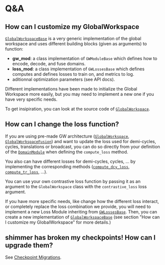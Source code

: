 # Q&A

## How can I customize my GlobalWorkspace
[`GlobalWorkspaceBase`](https://ruflab.github.io/shimmer/latest/shimmer/modules/global_workspace.html#GlobalWorkspaceBase) 
is a very generic implementation of the global workspace and uses different building
blocks (given as arguments) to function:
* **gw_mod**: a class implementation of `GWModuleBase` which defines how to encode, 
    decode, and fuse domains.
* **loss_mod**: a class implementation of `GWLossesBase` which defines computes and
    defines losses to train on, and metrics to log.
* aditionnal optimization parameters (see API docs).

Different implementations have been made to initialize the Global Workspace more easily,
but you may need to implement a new one if you have very specific needs.

To get insipiration, you can look at the source code of
[`GlobalWorkspace`](https://ruflab.github.io/shimmer/latest/shimmer/modules/global_workspace.html#GlobalWorkspace).

## How can I change the loss function?
If you are using pre-made GW architecture
([`GlobalWorkspace`](https://ruflab.github.io/shimmer/latest/shimmer/modules/global_workspace.html#GlobalWorkspace),
[`GlobalWorkspaceFusion`](https://ruflab.github.io/shimmer/latest/shimmer/modules/global_workspace.html#GlobalWorkspaceFusion)) and want to update the loss
used for demi-cycles, cycles, translations or broadcast, you can do so directly from
your definition of the
[`DomainModule`](https://ruflab.github.io/shimmer/latest/shimmer/modules/domain.html#DomainModule.compute_loss)
when defining the `compute_loss` method.

You also can have different losses for demi-cycles, cycles, ... by implementing
the corresponding methods
([`compute_dcy_loss`](https://ruflab.github.io/shimmer/latest/shimmer/modules/domain.html#DomainModule.compute_dcy_loss),
[`compute_tr_loss`](https://ruflab.github.io/shimmer/latest/shimmer/modules/domain.html#DomainModule.compute_tr_loss), ...).

You can use your own contrastive loss function by passing it as an argument to the
`GlobalWorkspace` class with the `contrastive_loss` loss argument.

If you have more specific needs, like change how the different loss interact, or
completely replace the loss combination we provide, you will need to implement a new
Loss Module inheriting from
[`GWLossesBase`](https://ruflab.github.io/shimmer/latest/shimmer/modules/losses.html#GWLossesBase).
Then, you can create a new implementation of
[`GlobalWorkspaceBase`](https://ruflab.github.io/shimmer/latest/shimmer/modules/global_workspace.html#GlobalWorkspaceBase)
(see section "How can I customize my GlobalWorkspace" for more details.)


## shimmer has broken my checkpoints! How can I upgrade them?
See [Checkpoint Migrations](ckpt_migrations.md).
